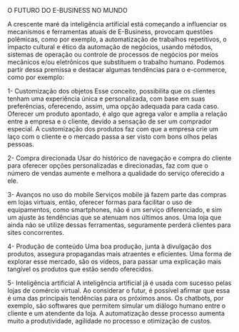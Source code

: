 O FUTURO DO E-BUSINESS NO MUNDO

A crescente maré da inteligência artificial está começando a influenciar os mecanismos e ferramentas atuais de E-Business, provocam questões polêmicas, como por exemplo, a automatização de trabalhos repetitivos, o impacto cultural e ético da automação de negócios, usando métodos, sistemas de operação ou controle de processos de negócios por meios mecânicos e/ou eletrônicos que substituem o trabalho humano. 
Podemos partir dessa premissa e destacar algumas tendências para o e-commerce, como por exemplo:

1- Customização dos objetos
Esse conceito, possibilita que os clientes tenham uma experiência única e personalizada, com base em suas preferências, oferecendo, assim, uma opção adequada para cada caso. Oferecer um produto apontado, é algo que agrega valor e amplia a relação entre a empresa e o cliente, devido a sensação de ser um comprador especial. A customização dos produtos faz com que a empresa crie um laço com o cliente e o mercado passa a ser visto com bons olhos pelas pessoas.

2- Compra direcionada
Usar do histórico de navegação e compra do cliente para oferecer opções personalizadas e direcionadas, faz com que o número de vendas aumente e melhora a qualidade do serviço oferecido a ele. 

3- Avanços no uso do mobile
Serviços mobile já fazem parte das compras em lojas virtuais, então, oferecer formas para facilitar o uso de equipamentos, como smartphones, não é um serviço diferenciado, e sim um ajuste às tendências que se atenuam nos últimos anos. Uma loja que ainda não se utilize dessas ferramentas, seguramente perderá clientes para sites concorrentes.

4- Produção de conteúdo
Uma boa produção, junta à divulgação dos produtos, assegura propagandas mais atraentes e eficientes. Uma forma de explorar esse mercado, são os vídeos, para passar uma explicação mais tangível os produtos que estão sendo oferecidos.

5- Inteligência artificial
A inteligência artificial já é usada com sucesso pelas lojas de comércio virtual. Ao considerar o futur, é possível afirmar que essa é uma das principais tendências para os próximos anos. Os chatbots, por exemplo, são softwares que permitem simular um diálogo humano entre o cliente e um atendente da loja. A automatização desse processo aumenta muito a produtividade, agilidade no processo e otimização de custos. 
